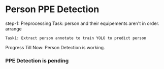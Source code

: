 # Person PPE Detection
step-1:
    Preprocessing
    Task: person and their equipements aren't in order. arrange

    Task1: Extract person annotate to train YOLO to predict person

Progress Till Now: Person Detection is working.

### PPE Detection is pending